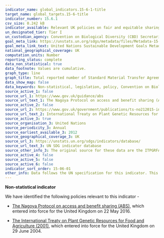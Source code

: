 ```yaml
---
indicator_name: global_indicators.15-6-1-title
target_name: global_targets.15-6-title
indicator_number: 15.6.1
csv_size: 0.242 kB
indicator_available: Relevant UK policies on fair and equitable sharing of benefits, and the total reported number of Standard Material Transfer Agreements transferring plant genetic resources for food and agriculture to the UK.
un_designated_tier: Tier I
un_custodian_agency: Convention on Biological Diversity (CBD) Secretariat
goal_meta_link: https://unstats.un.org/sdgs/metadata/files/Metadata-15-06-01.pdf
goal_meta_link_text: United Nations Sustainable Development Goals Metadata (PDF 215 KB)
national_geographical_coverage: UK
computation_units: Number
reporting_status: complete
data_non_statistical: true
data_footnote: Values are cumulative.
graph_type: line
graph_title: Total reported number of Standard Material Transfer Agreements (SMTAs) transferring plant genetic resources for food and agriculture to the UK
data_show_map: false
data_keywords: Non-statistical, legislation, policy, Convention on Biological Diversity, FAO 
source_active_1: false
source_url_1: https://www.gov.uk/guidance/abs
source_url_text_1: The Nagoya Protocol on access and benefit sharing (ABS)
source_active_2: false
source_url_2: https://www.gov.uk/government/publications/ts-no212015-international-treaty-on-plant-genetic-resources-for-food-and-agriculture-adopted-by-the-thirty-first-session-of-the-fao-conference-in
source_url_text_2: International Treaty on Plant Genetic Resources for Food and Agriculture
source_active_3: true
source_organisation_3: United Nations
source_periodicity_3: Annual
source_earliest_available_3: 2012
source_geographical_coverage_3: UK
source_url_3: https://unstats.un.org/sdgs/indicators/database/
source_url_text_3: UN SDG indicator database
source_other_info_3: The original source for these data are the ITPGRFA Secretariat. 
source_active_4: false
source_active_5: false
source_active_6: false
indicator_sort_order: 15-06-01
other_info: Data follows the UN specification for this indicator. This indicator has been identified in collaboration with topic experts.
---
```

**Non-statistical indicator**

We have identified the following policies relevant to this indicator - 

- [The Nagoya Protocol on access and benefit sharing (ABS)](https://www.gov.uk/guidance/abs), which entered into force for the United Kingdom on 22 May 2016. 

- [The International Treaty on Plant Genetic Resources for Food and Agriculture (2001)](https://www.gov.uk/government/publications/ts-no212015-international-treaty-on-plant-genetic-resources-for-food-and-agriculture-adopted-by-the-thirty-first-session-of-the-fao-conference-in), which entered into force for the United Kingdom on 29 June 2004.